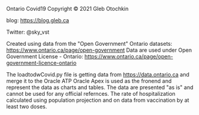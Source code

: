 Ontario Covid19
Copyright © 2021 Gleb Otochkin

blog: https://blog.gleb.ca

Twitter: @sky_vst

Created using data from the "Open Government" Ontario datasets: https://www.ontario.ca/page/open-government
Data are used under Open Government License - Ontario: https://www.ontario.ca/page/open-government-licence-ontario

The loadtodwCovid.py file is getting data from https://data.ontario.ca and merge it to the Oracle ATP 
Oracle Apex is used as the fronend and represent the data as charts and tables.
The data are presented "as is" and cannot be used for any official refernces. 
The rate of hospitalization calculated using population projection and on data from vaccination by at least two doses.
